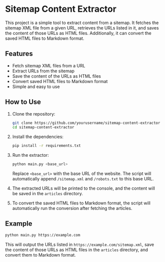 # Sitemap Content Extractor

This project is a simple tool to extract content from a sitemap. It fetches the sitemap XML file from a given URL, retrieves the URLs listed in it, and saves the content of those URLs as HTML files. Additionally, it can convert the saved HTML files to Markdown format.

## Features

- Fetch sitemap XML files from a URL
- Extract URLs from the sitemap
- Save the content of the URLs as HTML files
- Convert saved HTML files to Markdown format
- Simple and easy to use

## How to Use

1. Clone the repository:
    ```sh
    git clone https://github.com/yourusername/sitemap-content-extractor.git
    cd sitemap-content-extractor
    ```

2. Install the dependencies:
    ```sh
    pip install -r requirements.txt
    ```

3. Run the extractor:
    ```sh
    python main.py <base_url>
    ```

    Replace `<base_url>` with the base URL of the website. The script will automatically append `/sitemap.xml` and `/robots.txt` to this base URL.

4. The extracted URLs will be printed to the console, and the content will be saved in the `articles` directory.

5. To convert the saved HTML files to Markdown format, the script will automatically run the conversion after fetching the articles.

## Example

```sh
python main.py https://example.com
```

This will output the URLs listed in `https://example.com/sitemap.xml`, save the content of those URLs as HTML files in the `articles` directory, and convert them to Markdown format.

